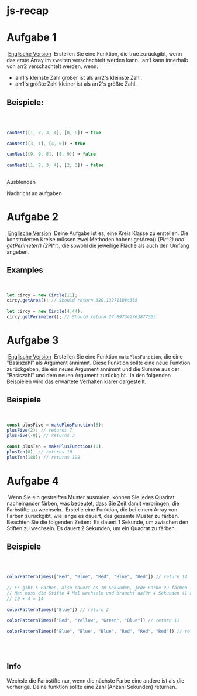 # js-recap

# Aufgabe 1

​
[Englische Version](https://edabit.com/challenge/Gpy2qSFnfhGJnWMMj)
​
Erstellen Sie eine Funktion, die true zurückgibt, wenn das erste Array im zweiten verschachtelt werden kann.
​
arr1 kann innerhalb von arr2 verschachtelt werden, wenn:
​

-   arr1's kleinste Zahl größer ist als arr2's kleinste Zahl.
-   arr1's größte Zahl kleiner ist als arr2's größte Zahl.
    ​

## Beispiele:

​

```js
​
canNest([1, 2, 3, 4], [0, 6]) ➞ true
​
canNest([3, 1], [4, 0]) ➞ true
​
canNest([9, 9, 8], [8, 9]) ➞ false
​
canNest([1, 2, 3, 4], [2, 3]) ➞ false
​
```

Ausblenden

Nachricht an aufgaben

# Aufgabe 2

​
[Englische Version](https://edabit.com/challenge/Hgb38yhWGwJCMHbRQ)
​
Deine Aufgabe ist es, eine Kreis Klasse zu erstellen. Die konstruierten Kreise müssen zwei Methoden haben: getArea() (PI*r^2) und getPerimeter() (2*PI\*r), die sowohl die jeweilige Fläche als auch den Umfang angeben.
​

## Examples

​

```js
let circy = new Circle(11);
circy.getArea(); // Should return 380.132711084365
​
let circy = new Circle(4.44);
circy.getPerimeter(); // Should return 27.897342763877365
```

# Aufgabe 3

​
[Englische Version](https://edabit.com/challenge/ENWFBL4jbTgLbSqwS)
​
Erstellen Sie eine Funktion `makePlusFunction`, die eine "Basiszahl" als Argument annimmt. Diese Funktion sollte eine neue Funktion zurückgeben, die ein neues Argument annimmt und die Summe aus der "Basiszahl" und dem neuen Argument zurückgibt.
​
In den folgenden Beispielen wird das erwartete Verhalten klarer dargestellt.
​

## Beispiele

​

```js
const plusFive = makePlusFunction(5);
plusFive(2); // returns 7
plusFive(-8); // returns 3
​
const plusTen = makePlusFunction(10);
plusTen(0); // returns 10
plusTen(188); // returns 198
```

# Aufgabe 4

​
Wenn Sie ein gestreiftes Muster ausmalen, können Sie jedes Quadrat nacheinander färben, was bedeutet, dass Sie Zeit damit verbringen, die Farbstifte zu wechseln.
​
Erstelle eine Funktion, die bei einem Array von Farben zurückgibt, wie lange es dauert, das gesamte Muster zu färben. Beachten Sie die folgenden Zeiten:
​
Es dauert 1 Sekunde, um zwischen den Stiften zu wechseln.
Es dauert 2 Sekunden, um ein Quadrat zu färben.
​
​

## Beispiele

​

```js
​
colorPatternTimes(["Red", "Blue", "Red", "Blue", "Red"]) // return 14
​
// Es gibt 5 Farben, also dauert es 10 Sekunden, jede Farbe zu färben (2 x 5 = 10).
// Man muss die Stifte 4 Mal wechseln und braucht dafür 4 Sekunden (1 x 4 = 4).
// 10 + 4 = 14
​
colorPatternTimes(["Blue"]) // return 2
​
colorPatternTimes(["Red", "Yellow", "Green", "Blue"]) // return 11
​
colorPatternTimes(["Blue", "Blue", "Blue", "Red", "Red", "Red"]) // return 13
​
```

​

## Info

Wechsle die Farbstifte nur, wenn die nächste Farbe eine andere ist als die vorherige.
Deine funktion sollte eine Zahl (Anzahl Sekunden) returnen.
